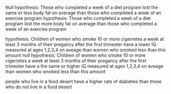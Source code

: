 
Null hypothesis: Those who completed a week of a diet program lost the same or less body fat on average than those who completed a week of an exercise program
hypothesis: Those who completed a week of a diet program lost the more body fat on average than those who completed a week of an exercise program

hypothesis: Children of women who smoke 10 or more cigerretes a week at least 3 months of their pregancy after the first trimester have a lower IQ measured at ages 1,2,3,4 on aveage than women who smoked less than this amount
null hypothesis: Children of women who smoke 10 or more cigerretes a week at least 3 months of their pregancy after the first trimester have a the same or higher IQ measured at ages 1,2,3,4 on aveage than women who smoked less than this amount

people who live in a food desert have a higher rate of diabeties than those who do not live in a food desert 
